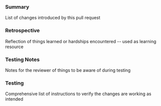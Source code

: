 ### Summary
List of changes introduced by this pull request

### Retrospective
Reflection of things learned or hardships encountered -- used as learning resource

### Testing Notes
Notes for the reviewer of things to be aware of during testing

### Testing
Comprehensive list of instructions to verify the changes are working as intended
